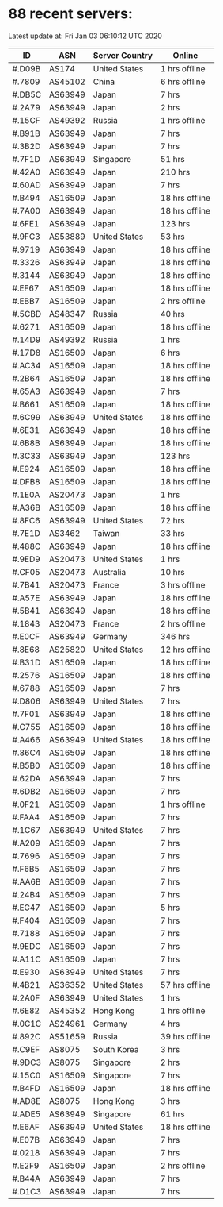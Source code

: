 # 88 recent servers:

Latest update at: Fri Jan 03 06:10:12 UTC 2020

| ID | ASN | Server Country | Online |
| -- | --- | -------------- | ------ |
| #.D09B | AS174 | United States | 1 hrs offline |
| #.7809 | AS45102 | China | 6 hrs offline |
| #.DB5C | AS63949 | Japan | 7 hrs |
| #.2A79 | AS63949 | Japan | 2 hrs |
| #.15CF | AS49392 | Russia | 1 hrs offline |
| #.B91B | AS63949 | Japan | 7 hrs |
| #.3B2D | AS63949 | Japan | 7 hrs |
| #.7F1D | AS63949 | Singapore | 51 hrs |
| #.42A0 | AS63949 | Japan | 210 hrs |
| #.60AD | AS63949 | Japan | 7 hrs |
| #.B494 | AS16509 | Japan | 18 hrs offline |
| #.7A00 | AS63949 | Japan | 18 hrs offline |
| #.6FE1 | AS63949 | Japan | 123 hrs |
| #.9FC3 | AS53889 | United States | 53 hrs |
| #.9719 | AS63949 | Japan | 18 hrs offline |
| #.3326 | AS63949 | Japan | 18 hrs offline |
| #.3144 | AS63949 | Japan | 18 hrs offline |
| #.EF67 | AS16509 | Japan | 18 hrs offline |
| #.EBB7 | AS16509 | Japan | 2 hrs offline |
| #.5CBD | AS48347 | Russia | 40 hrs |
| #.6271 | AS16509 | Japan | 18 hrs offline |
| #.14D9 | AS49392 | Russia | 1 hrs |
| #.17D8 | AS16509 | Japan | 6 hrs |
| #.AC34 | AS16509 | Japan | 18 hrs offline |
| #.2B64 | AS16509 | Japan | 18 hrs offline |
| #.65A3 | AS63949 | Japan | 7 hrs |
| #.B661 | AS16509 | Japan | 18 hrs offline |
| #.6C99 | AS63949 | United States | 18 hrs offline |
| #.6E31 | AS63949 | Japan | 18 hrs offline |
| #.6B8B | AS63949 | Japan | 18 hrs offline |
| #.3C33 | AS63949 | Japan | 123 hrs |
| #.E924 | AS16509 | Japan | 18 hrs offline |
| #.DFB8 | AS16509 | Japan | 18 hrs offline |
| #.1E0A | AS20473 | Japan | 1 hrs |
| #.A36B | AS16509 | Japan | 18 hrs offline |
| #.8FC6 | AS63949 | United States | 72 hrs |
| #.7E1D | AS3462 | Taiwan | 33 hrs |
| #.488C | AS63949 | Japan | 18 hrs offline |
| #.9ED9 | AS20473 | United States | 1 hrs |
| #.CF05 | AS20473 | Australia | 10 hrs |
| #.7B41 | AS20473 | France | 3 hrs offline |
| #.A57E | AS63949 | Japan | 18 hrs offline |
| #.5B41 | AS63949 | Japan | 18 hrs offline |
| #.1843 | AS20473 | France | 2 hrs offline |
| #.E0CF | AS63949 | Germany | 346 hrs |
| #.8E68 | AS25820 | United States | 12 hrs offline |
| #.B31D | AS16509 | Japan | 18 hrs offline |
| #.2576 | AS16509 | Japan | 18 hrs offline |
| #.6788 | AS16509 | Japan | 7 hrs |
| #.D806 | AS63949 | United States | 7 hrs |
| #.7F01 | AS63949 | Japan | 18 hrs offline |
| #.C755 | AS16509 | Japan | 18 hrs offline |
| #.A466 | AS63949 | United States | 18 hrs offline |
| #.86C4 | AS16509 | Japan | 18 hrs offline |
| #.B5B0 | AS16509 | Japan | 18 hrs offline |
| #.62DA | AS63949 | Japan | 7 hrs |
| #.6DB2 | AS16509 | Japan | 7 hrs |
| #.0F21 | AS16509 | Japan | 1 hrs offline |
| #.FAA4 | AS16509 | Japan | 7 hrs |
| #.1C67 | AS63949 | United States | 7 hrs |
| #.A209 | AS16509 | Japan | 7 hrs |
| #.7696 | AS16509 | Japan | 7 hrs |
| #.F6B5 | AS16509 | Japan | 7 hrs |
| #.AA6B | AS16509 | Japan | 7 hrs |
| #.24B4 | AS16509 | Japan | 7 hrs |
| #.EC47 | AS16509 | Japan | 5 hrs |
| #.F404 | AS16509 | Japan | 7 hrs |
| #.7188 | AS16509 | Japan | 7 hrs |
| #.9EDC | AS16509 | Japan | 7 hrs |
| #.A11C | AS16509 | Japan | 7 hrs |
| #.E930 | AS63949 | United States | 7 hrs |
| #.4B21 | AS36352 | United States | 57 hrs offline |
| #.2A0F | AS63949 | United States | 1 hrs |
| #.6E82 | AS45352 | Hong Kong | 1 hrs offline |
| #.0C1C | AS24961 | Germany | 4 hrs |
| #.892C | AS51659 | Russia | 39 hrs offline |
| #.C9EF | AS8075 | South Korea | 3 hrs |
| #.9DC3 | AS8075 | Singapore | 2 hrs |
| #.15C0 | AS16509 | Singapore | 7 hrs |
| #.B4FD | AS16509 | Japan | 18 hrs offline |
| #.AD8E | AS8075 | Hong Kong | 3 hrs |
| #.ADE5 | AS63949 | Singapore | 61 hrs |
| #.E6AF | AS63949 | United States | 18 hrs offline |
| #.E07B | AS63949 | Japan | 7 hrs |
| #.0218 | AS63949 | Japan | 7 hrs |
| #.E2F9 | AS16509 | Japan | 2 hrs offline |
| #.B44A | AS63949 | Japan | 7 hrs |
| #.D1C3 | AS63949 | Japan | 7 hrs |

